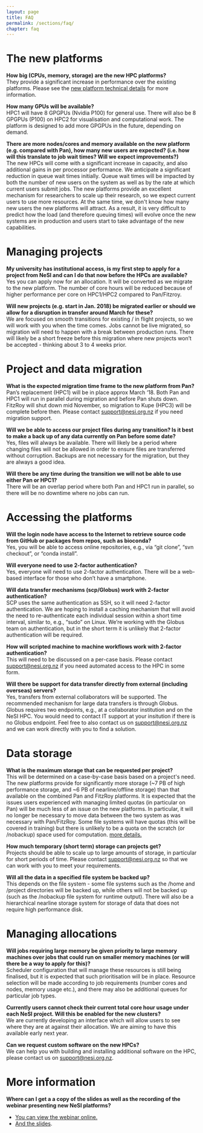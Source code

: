```yaml
---
layout: page
title: FAQ
permalink: /sections/faq/
chapter: faq
---
```


# The new platforms

**How big (CPUs, memory, storage) are the new HPC platforms?**<br />
They provide a significant increase in performance over the existing platforms. Please see the [new platform technical details](https://www.nesi.org.nz/services/high-performance-computing/platforms/new-infrastructure-platform) for more information.

**How many GPUs will be available?** <br/>
HPC1 will have 8 GPGPUs (Nvidia P100) for general use. There will also be 8 GPGPUs (P100) on HPC2 for visualisation and computational work. The platform is designed to add more GPGPUs in the future, depending on demand.

**There are more nodes/cores and memory available on the new platform (e.g. compared with Pan), how many new users are expected? (i.e. how will this translate to job wait times? Will we expect improvements?)**<br />
The new HPCs will come with a significant increase in capacity, and also additional gains in per processor performance. We anticipate a significant reduction in queue wait times initially. Queue wait times will be impacted by both the number of new users on the system as well as by the rate at which current users submit jobs. The new platforms provide an excellent mechanism for researchers to scale up their research, so we expect current users to use more resources. At the same time, we don't know how many new users the new platforms will attract. As a result, it is very difficult to predict how the load (and therefore queuing times) will evolve once the new systems are in production and users start to take advantage of the new capabilities.

# Managing projects

**My university has institutional access, is my first step to apply for a project from NeSI and can I do that now before the HPCs are available?**<br />
Yes you can apply now for an allocation. It will be converted as we migrate to the new platform. The number of core hours will be reduced because of higher performance per core on HPC1/HPC2 compared to Pan/Fitzroy.

**Will new projects (e.g. start in Jan. 2018) be migrated earlier or should we allow for a disruption in transfer around March for these?**<br/>
We are focused on smooth transitions for existing / in flight projects, so we will work with you when the time comes. Jobs cannot be live migrated, so migration will need to happen with a break between production runs. There will likely be a short freeze before this migration where new projects won’t be accepted - thinking about 3 to 4 weeks prior.

# Project and data migration

**What is the expected migration time frame to the new platform from Pan?**<br/>
Pan’s replacement (HPC1) will be in place approx March ‘18. Both Pan and HPC1 will run in parallel during migration and before Pan shuts down.
FitzRoy will shut down mid November, so migration to Kupe (HPC3) will be complete before then.
Please contact support@nesi.org.nz if you need migration support.

**Will we be able to access our project files during any transition? Is it best to make a back up of any data currently on Pan before some date?** <br/>
Yes, files will always be available. There will likely be a period where changing files will not be allowed in order to ensure files are transferred without corruption. Backups are not necessary for the migration, but they are always a good idea. 

**Will there be any time during the transition we will not be able to use either Pan or HPC1?**<br />
There will be an overlap period where both Pan and HPC1 run in parallel, so there will be no downtime where no jobs can run.

# Accessing the platforms

**Will the login node have access to the Internet to retrieve source code from GitHub or packages from repos, such as bioconda?**<br />
Yes, you will be able to access online repositories, e.g., via “git clone”, “svn checkout”, or “conda install”.

**Will everyone need to use 2-factor authentication?**<br/>
Yes, everyone will need to use 2-factor authentication. There will be a web-based interface for those who don’t have a smartphone.

**Will data transfer mechanisms (scp/Globus) work with 2-factor authentication?**<br/>
SCP uses the same authentication as SSH, so it will need 2-factor authentication. We are hoping to install a caching mechanism that will avoid the need to re-authenticate each individual session within a short time interval, similar to, e.g., “sudo” on Linux. We’re working with the Globus team on authentication, but in the short term it is unlikely that 2-factor authentication will be required.

**How will scripted machine to machine workflows work with 2-factor authentication?**<br />
This will need to be discussed on a per-case basis. Please contact support@nesi.org.nz if you need automated access to the HPC in some form.

**Will there be support for data transfer directly from external (including overseas) servers?**<br />
Yes, transfers from external collaborators will be supported. The recommended mechanism for large data transfers is through Globus. Globus requires two endpoints, e.g., at a collaborator institution and on the NeSI HPC. You would need to contact IT support at your insitution if there is no Globus endpoint. Feel free to also contact us on support@nesi.org.nz and we can work directly with you to find a solution.

# Data storage

**What is the maximum storage that can be requested per project?**<br/>
This will be determined on a case-by-case basis based on a project's need. The new platforms provide for significantly more storage (~7 PB of high performance storage, and ~6 PB of nearline/offline storage) than that available on the combined Pan and FitzRoy platforms. It is expected that the issues users experienced with managing limited quotas (in particular on Pan) will be much less of an issue on the new platforms. In particular, it will no longer be necessary to move data between the two system as was necessary with Pan/FitzRoy. Some file systems will have quotas (this will be covered in training) but there is unlikely to be a quota on the scratch (or /nobackup) space used for computation. [more details.](https://www.nesi.org.nz/services/high-performance-computing/platforms/new-infrastructure-platform)

**How much temporary (short term) storage can projects get?**<br />
Projects should be able to scale up to large amounts of storage, in particular for short periods of time. Please contact support@nesi.org.nz so that we can work with you to meet your requirements.

**Will all the data in a specified file system be backed up?**<br />
This depends on the file system - some file systems such as the /home and /project directories will be backed up, while others will not be backed up (such as the /nobackup file system for runtime output). There will also be a hierarchical nearline storage system for storage of data that does not require high performance disk.

# Managing allocations

**Will jobs requiring large memory be given priority to large memory machines over jobs that could run on smaller memory machines (or will there be a way to apply for this)?**<br />
Scheduler configuration that will manage these resources is still being finalised, but it is expected that such prioritisation will be in place. Resource selection will be made according to job requirements (number cores and nodes, memory usage etc.), and there may also be additional queues for particular job types.

**Currently users cannot check their current total core hour usage under each NeSI project. Will this be enabled for the new clusters?** <br/>
We are currently developing an interface which will allow users to see where they are at against their allocation. We are aiming to have this available early next year.

**Can we request custom software on the new HPCs?**<br />
We can help you with building and installing additional software on the HPC, please contact us on support@nesi.org.nz.

# More information

**Where can I get a a copy of the slides as well as the recording of the webinar presenting new NeSI platforms?**<br/>
* [You can view the webinar online.](https://youtu.be/ldv9Tpoz_78)
* [And the slides](https://docs.google.com/presentation/d/1hw0Rp60VAgJEYSaMHly1hN1u7DxV2YpsYznrHMIzRYI/edit?usp=sharing).

